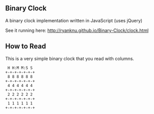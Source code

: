 ## Binary Clock

A binary clock implementation written in JavaScript (uses jQuery)

See it running here: http://ryanknu.github.io/Binary-Clock/clock.html

## How to Read

This is a very simple binary clock that you read with columns.

```
 H H:M M:S S
+-+-+-+-+-+-+
 8 8 8 8 8 8
+-+-+-+-+-+-+
 4 4 4 4 4 4
+-+-+-+-+-+-+
 2 2 2 2 2 2
+-+-+-+-+-+-+
 1 1 1 1 1 1
+-+-+-+-+-+-+
```
